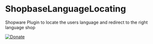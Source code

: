 # ShopbaseLanguageLocating
Shopware Plugin to locate the users language and redirect to the right language shop 

[![Donate](https://img.shields.io/badge/Donate-PayPal-blue.svg)](https://www.paypal.com/cgi-bin/webscr?cmd=_s-xclick&hosted_button_id=WPDZYBK6E4ZAG&source=url)
